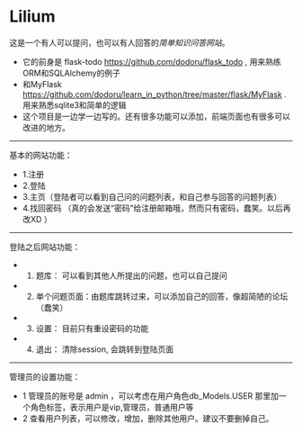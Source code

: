  Lilium
===

这是一个有人可以提问，也可以有人回答的*简单知识问答网站*。
+ 它的前身是 flask-todo https://github.com/dodoru/flask_todo , 用来熟练ORM和SQLAlchemy的例子
+ 和MyFlask https://github.com/dodoru/learn_in_python/tree/master/flask/MyFlask . 用来熟悉sqlite3和简单的逻辑
+ 这个项目是一边学一边写的。还有很多功能可以添加，前端页面也有很多可以改进的地方。

---
基本的网站功能：
+ 1.注册
+ 2.登陆
+ 3.主页（登陆者可以看到自己问的问题列表，和自己参与回答的问题列表）
+ 4.找回密码 （真的会发送“密码”给注册邮箱哦，然而只有密码，蠢笑。以后再改XD ）

---
登陆之后网站功能：
+ 1. 题库： 可以看到其他人所提出的问题，也可以自己提问
+ 2. 单个问题页面：由题库跳转过来，可以添加自己的回答，像超简陋的论坛（蠢笑）
+ 3. 设置： 目前只有重设密码的功能
+ 4. 退出： 清除session, 会跳转到登陆页面

---
管理员的设置功能：
+ 1 管理员的账号是 admin ，可以考虑在用户角色db_Models.USER 那里加一个角色标签，表示用户是vip,管理员，普通用户等
+ 2 查看用户列表，可以修改，增加，删除其他用户。建议不要删掉自己。

